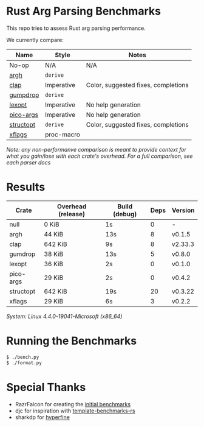 # Rust Arg Parsing Benchmarks

This repo tries to assess Rust arg parsing performance.

We currently compare:

Name                                                 | Style          | Notes
-----------------------------------------------------|----------------|------
No-op                                                | N/A            | N/A
[argh](https://github.com/google/argh)               | `derive`       |
[clap](https://github.com/clap-rs/clap)              | Imperative     | Color, suggested fixes, completions
[gumpdrop](https://github.com/murarth/gumdrop)       | `derive`       |
[lexopt](https://github.com/murarth/gumdrop)         | Imperative     | No help generation
[pico-args](https://github.com/razrfalcon/pico-args) | Imperative     | No help generation
[structopt](https://github.com/texitoi/structopt)    | `derive`       | Color, suggested fixes, completions
[xflags](https://github.com/matklad/xflags)          | proc-macro     |

*Note: any non-performanve comparison is meant to provide context for what you
gain/lose with each crate's overhead.  For a full comparison, see each parser
docs*

# Results

Crate | Overhead (release) | Build (debug) | Deps | Version
------|--------------------|---------------|------|--------
null | 0 KiB | 1s | 0 | -
argh | 44 KiB | 13s | 8 | v0.1.5
clap | 642 KiB | 9s | 8 | v2.33.3
gumdrop | 38 KiB | 13s | 5 | v0.8.0
lexopt | 36 KiB | 2s | 0 | v0.1.0
pico-args | 29 KiB | 2s | 0 | v0.4.2
structopt | 642 KiB | 19s | 20 | v0.3.22
xflags | 29 KiB | 6s | 3 | v0.2.2

*System: Linux 4.4.0-19041-Microsoft (x86_64)*

# Running the Benchmarks

```bash
$ ./bench.py
$ ./format.py
```

# Special Thanks

- RazrFalcon for creating the [initial benchmarks](https://github.com/RazrFalcon/pico-args)
- djc for inspiration with [template-benchmarks-rs](https://github.com/djc/template-benchmarks-rs)
- sharkdp for [hyperfine](https://github.com/sharkdp/hyperfine)
